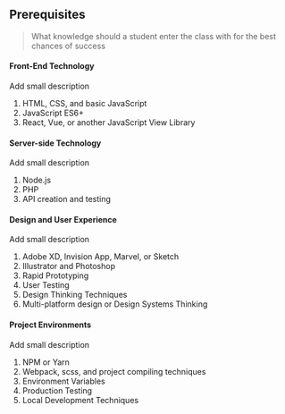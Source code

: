 ## Prerequisites

> What knowledge should a student enter the class with for the best chances of success

#### Front-End Technology

Add small description

1. HTML, CSS, and basic JavaScript
2. JavaScript ES6+
3. React, Vue, or another JavaScript View Library

#### Server-side Technology

Add small description

1. Node.js
2. PHP
3. API creation and testing

#### Design and User Experience

Add small description

1. Adobe XD, Invision App, Marvel, or Sketch
2. Illustrator and Photoshop
3. Rapid Prototyping
4. User Testing
5. Design Thinking Techniques
6. Multi-platform design or Design Systems Thinking

#### Project Environments

Add small description

1. NPM or Yarn
2. Webpack, scss, and project compiling techniques
3. Environment Variables
4. Production Testing
5. Local Development Techniques
